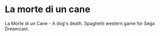 # La morte di un cane
La Morte di un Cane - A dog's death. Spaghetti western game for Sega Dreamcast.
